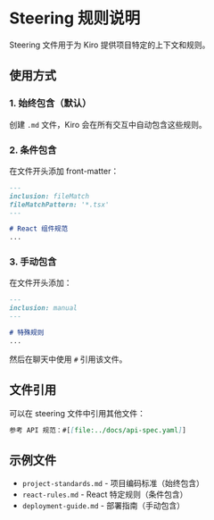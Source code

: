 # Steering 规则说明

Steering 文件用于为 Kiro 提供项目特定的上下文和规则。

## 使用方式

### 1. 始终包含（默认）
创建 `.md` 文件，Kiro 会在所有交互中自动包含这些规则。

### 2. 条件包含
在文件开头添加 front-matter：

```markdown
---
inclusion: fileMatch
fileMatchPattern: '*.tsx'
---

# React 组件规范
...
```

### 3. 手动包含
在文件开头添加：

```markdown
---
inclusion: manual
---

# 特殊规则
...
```

然后在聊天中使用 `#` 引用该文件。

## 文件引用

可以在 steering 文件中引用其他文件：

```markdown
参考 API 规范：#[[file:../docs/api-spec.yaml]]
```

## 示例文件

- `project-standards.md` - 项目编码标准（始终包含）
- `react-rules.md` - React 特定规则（条件包含）
- `deployment-guide.md` - 部署指南（手动包含）
